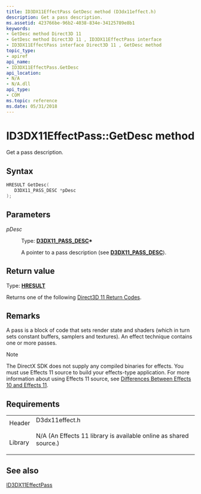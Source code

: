 ```yaml
---
title: ID3DX11EffectPass GetDesc method (D3dx11effect.h)
description: Get a pass description.
ms.assetid: 423766be-96b2-4038-834e-34125789e8b1
keywords:
- GetDesc method Direct3D 11
- GetDesc method Direct3D 11 , ID3DX11EffectPass interface
- ID3DX11EffectPass interface Direct3D 11 , GetDesc method
topic_type:
- apiref
api_name:
- ID3DX11EffectPass.GetDesc
api_location:
- N/A
- N/A.dll
api_type:
- COM
ms.topic: reference
ms.date: 05/31/2018
---
```


# ID3DX11EffectPass::GetDesc method

Get a pass description.

## Syntax


```C++
HRESULT GetDesc(
   D3DX11_PASS_DESC *pDesc
);
```



## Parameters

<dl> <dt>

*pDesc* 
</dt> <dd>

Type: **[**D3DX11\_PASS\_DESC**](d3dx11-pass-desc.md)\***

A pointer to a pass description (see [**D3DX11\_PASS\_DESC**](d3dx11-pass-desc.md)).

</dd> </dl>

## Return value

Type: **[**HRESULT**](https://msdn.microsoft.com/library/Bb401631(v=MSDN.10).aspx)**

Returns one of the following [Direct3D 11 Return Codes](d3d11-graphics-reference-returnvalues.md).

## Remarks

A pass is a block of code that sets render state and shaders (which in turn sets constant buffers, samplers and textures). An effect technique contains one or more passes.

> [!Note]  
> The DirectX SDK does not supply any compiled binaries for effects. You must use Effects 11 source to build your effects-type application. For more information about using Effects 11 source, see [Differences Between Effects 10 and Effects 11](d3d11-graphics-programming-guide-effects-differences.md).

 

## Requirements



|                    |                                                                                                                                              |
|--------------------|----------------------------------------------------------------------------------------------------------------------------------------------|
| Header<br/>  | <dl> <dt>D3dx11effect.h</dt> </dl>                                                    |
| Library<br/> | <dl> <dt>N/A (An Effects 11 library is available online as shared source.)</dt> </dl> |



## See also

<dl> <dt>

[ID3DX11EffectPass](id3dx11effectpass.md)
</dt> </dl>

 

 





